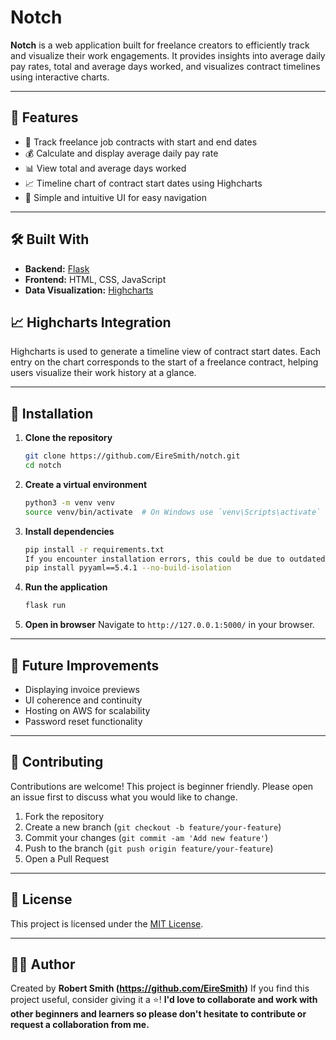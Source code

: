 # Notch

**Notch** is a web application built for freelance creators to efficiently track and visualize their work engagements. It provides insights into average daily pay rates, total and average days worked, and visualizes contract timelines using interactive charts.


---

## 🚀 Features

* 📆 Track freelance job contracts with start and end dates
* 💰 Calculate and display average daily pay rate
* 📊 View total and average days worked
* 📈 Timeline chart of contract start dates using Highcharts
* 🧠 Simple and intuitive UI for easy navigation

---

## 🛠️ Built With

* **Backend:** [Flask](https://flask.palletsprojects.com/)
* **Frontend:** HTML, CSS, JavaScript
* **Data Visualization:** [Highcharts](https://www.highcharts.com/)



## 📈 Highcharts Integration

Highcharts is used to generate a timeline view of contract start dates. Each entry on the chart corresponds to the start of a freelance contract, helping users visualize their work history at a glance.

---

## 🔧 Installation

1. **Clone the repository**

   ```bash
   git clone https://github.com/EireSmith/notch.git
   cd notch
   ```

2. **Create a virtual environment**

   ```bash
   python3 -m venv venv
   source venv/bin/activate  # On Windows use `venv\Scripts\activate`
   ```

3. **Install dependencies**

   ```bash
   pip install -r requirements.txt
   If you encounter installation errors, this could be due to outdated pyyaml.
   pip install pyyaml==5.4.1 --no-build-isolation

   ```

4. **Run the application**

   ```bash
   flask run
   ```

5. **Open in browser**
   Navigate to `http://127.0.0.1:5000/` in your browser.

---

## 📌 Future Improvements
* Displaying invoice previews 
* UI coherence and continuity 
* Hosting on AWS for scalability
* Password reset functionality
---

## 🤝 Contributing

Contributions are welcome! This project is beginner friendly. Please open an issue first to discuss what you would like to change.

1. Fork the repository
2. Create a new branch (`git checkout -b feature/your-feature`)
3. Commit your changes (`git commit -am 'Add new feature'`)
4. Push to the branch (`git push origin feature/your-feature`)
5. Open a Pull Request

---

## 📄 License

This project is licensed under the [MIT License](LICENSE).

---

## 🙋‍♂️ Author

Created by **Robert Smith (https://github.com/EireSmith)**
If you find this project useful, consider giving it a ⭐️!
**I'd love to collaborate and work with other beginners and learners so please don't hesitate to contribute or request a collaboration from me.**